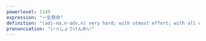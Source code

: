 ```yaml
---
powerlevel: 1149
expression: "一生懸命"
definition: "(adj-na,n-adv,n) very hard; with utmost effort; with all one's might; for dear life; (P)"
pronunciation: "いっしょうけんめい"
---
```

